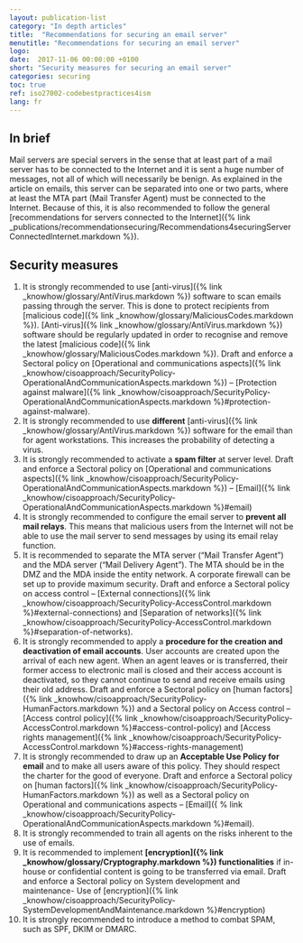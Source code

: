 ```yaml
---
layout: publication-list
category: "In depth articles"
title:  "Recommendations for securing an email server"
menutitle: "Recommendations for securing an email server"
logo:
date:  2017-11-06 00:00:00 +0100
short: "Security measures for securing an email server"
categories: securing
toc: true
ref: iso27002-codebestpractices4ism
lang: fr
---
```

## In brief
Mail servers are special servers in the sense that at least part of a mail server has to be connected to the Internet and it is sent a huge number of messages, not all of which will necessarily be benign. As explained in the article on emails, this server can be separated into one or two parts, where at least the MTA part (Mail Transfer Agent) must be connected to the Internet. Because of this, it is also recommended to follow the general [recommendations for servers connected to the Internet]({% link _publications/recommendationsecuring/Recommendations4securingServerConnectedInternet.markdown %}).

## Security measures

1. It is strongly recommended to use [anti-virus]({% link _knowhow/glossary/AntiVirus.markdown %}) software to scan emails passing through the server. This is done to protect recipients from [malicious code]({% link _knowhow/glossary/MaliciousCodes.markdown %}). [Anti-virus]({% link _knowhow/glossary/AntiVirus.markdown %}) software should be regularly updated in order to recognise and remove the latest [malicious code]({% link _knowhow/glossary/MaliciousCodes.markdown %}). Draft and enforce a Sectoral policy on [Operational and communications aspects]({% link _knowhow/cisoapproach/SecurityPolicy-OperationalAndCommunicationAspects.markdown %}) – [Protection against malware]({% link _knowhow/cisoapproach/SecurityPolicy-OperationalAndCommunicationAspects.markdown %}#protection-against-malware).
2. It is strongly recommended to use **different** [anti-virus]({% link _knowhow/glossary/AntiVirus.markdown %}) software for the email than for agent workstations. This increases the probability of detecting a virus.
3. It is strongly recommended to activate a **spam filter** at server level. Draft and enforce a Sectoral policy on [Operational and communications aspects]({% link _knowhow/cisoapproach/SecurityPolicy-OperationalAndCommunicationAspects.markdown %}) – [Email]({% link _knowhow/cisoapproach/SecurityPolicy-OperationalAndCommunicationAspects.markdown %}#email)
4. It is strongly recommended to configure the email server to **prevent all mail relays**. This means that malicious users from the Internet will not be able to use the mail server to send messages by using its email relay function.
5. It is recommended to separate the MTA server (“Mail Transfer Agent”) and the MDA server (“Mail Delivery Agent”). The MTA should be in the DMZ and the MDA inside the entity network. A corporate firewall can be set up to provide maximum security. Draft and enforce a Sectoral policy on access control – [External connections]({% link _knowhow/cisoapproach/SecurityPolicy-AccessControl.markdown %}#external-connections) and [Separation of networks]({% link _knowhow/cisoapproach/SecurityPolicy-AccessControl.markdown %}#separation-of-networks).
6. It is strongly recommended to apply a **procedure for the creation and deactivation of email accounts**. User accounts are created upon the arrival of each new agent. When an agent leaves or is transferred, their former access to electronic mail is closed and their access account is deactivated, so they cannot continue to send and receive emails using their old address. Draft and enforce a Sectoral policy on [human factors]({% link _knowhow/cisoapproach/SecurityPolicy-HumanFactors.markdown %}) and a Sectoral policy on Access control – [Access control policy]({% link _knowhow/cisoapproach/SecurityPolicy-AccessControl.markdown %}#access-control-policy) and [Access rights management]({% link _knowhow/cisoapproach/SecurityPolicy-AccessControl.markdown %}#access-rights-management)
7. It is strongly recommended to draw up an **Acceptable Use Policy for email** and to make all users aware of this policy. They should respect the charter for the good of everyone. Draft and enforce a Sectoral policy on [human factors]({% link _knowhow/cisoapproach/SecurityPolicy-HumanFactors.markdown %}) as well as a Sectoral policy on Operational and communications aspects – [Email]({ % link _knowhow/cisoapproach/SecurityPolicy-OperationalAndCommunicationAspects.markdown %}#email).
8. It is strongly recommended to train all agents on the risks inherent to the use of emails.
9. It is recommended to implement **[encryption]({% link _knowhow/glossary/Cryptography.markdown %}) functionalities** if in-house or confidential content is going to be transferred via email. Draft and enforce a Sectoral policy on System development and maintenance- Use of [encryption]({% link _knowhow/cisoapproach/SecurityPolicy-SystemDevelopmentAndMaintenance.markdown %}#encryption)
10. It is strongly recommended to introduce a method to combat SPAM, such as SPF, DKIM or DMARC.
